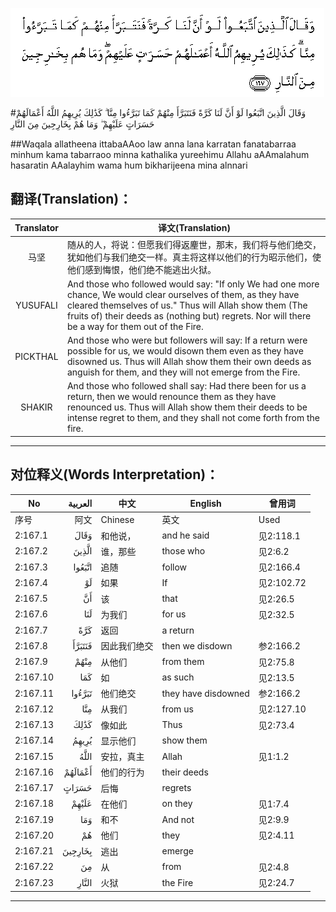 ![002:167](images/002_167.gif)

#وَقَالَ الَّذِينَ اتَّبَعُوا لَوْ أَنَّ لَنَا كَرَّةً فَنَتَبَرَّأَ مِنْهُمْ كَمَا تَبَرَّءُوا مِنَّا ۗ كَذَٰلِكَ يُرِيهِمُ اللَّهُ أَعْمَالَهُمْ حَسَرَاتٍ عَلَيْهِمْ ۖ وَمَا هُمْ بِخَارِجِينَ مِنَ النَّارِ 

##Waqala allatheena ittabaAAoo law anna lana karratan fanatabarraa minhum kama tabarraoo minna kathalika yureehimu Allahu aAAmalahum hasaratin AAalayhim wama hum bikharijeena mina alnnari 

## 翻译(Translation)：

| Translator | 译文(Translation)                                            |
| :--------: | ------------------------------------------------------------ |
|    马坚    | 随从的人，将说：但愿我们得返麈世，那末，我们将与他们绝交，犹如他们与我们绝交一样。真主将这样以他们的行为昭示他们，使他们感到悔恨，他们绝不能逃出火狱。 |
|  YUSUFALI  | And those who followed would say: "If only We had one more chance, We would clear ourselves of them, as they have cleared themselves of us." Thus will Allah show them (The fruits of) their deeds as (nothing but) regrets. Nor will there be a way for them out of the Fire. |
|  PICKTHAL  | And those who were but followers will say: If a return were possible for us, we would disown them even as they have disowned us. Thus will Allah show them their own deeds as anguish for them, and they will not emerge from the Fire. |
|   SHAKIR   | And those who followed shall say: Had there been for us a return, then we would renounce them as they have renounced us. Thus will Allah show them their deeds to be intense regret to them, and they shall not come forth from the fire. |

---

## 对位释义(Words Interpretation)：

| No       | العربية | 中文         | English             | 曾用词     |
| -------- | ------: | ------------ | ------------------- | ---------- |
| 序号     |    阿文 | Chinese      | 英文                | Used       |
| 2:167.1  |    وَقَالَ | 和他说，     | and he said         | 见2:118.1  |
| 2:167.2  |   الَّذِينَ | 谁，那些     | those who           | 见2:6.2    |
| 2:167.3  |  اتَّبَعُوا | 追随         | follow              | 见2:166.4  |
| 2:167.4  |      لَوْ | 如果         | If                  | 见2:102.72 |
| 2:167.5  |      أَنَّ | 该           | that                | 见2:26.5   |
| 2:167.6  |     لَنَا | 为我们       | for us              | 见2:32.5   |
| 2:167.7  |     كَرَّةً | 返回         | a return            |            |
| 2:167.8  |  فَنَتَبَرَّأَ | 因此我们绝交 | then we disdown     | 参2:166.2  |
| 2:167.9  |    مِنْهُمْ | 从他们       | from them           | 见2:75.8   |
| 2:167.10 |     كَمَا | 如           | as such             | 见2:13.5   |
| 2:167.11 |  تَبَرَّءُوا | 他们绝交     | they have disdowned | 参2:166.2  |
| 2:167.12 |     مِنَّا | 从我们       | from us             | 见2:127.10 |
| 2:167.13 |    كَذَٰلِكَ | 像如此       | Thus                | 见2:73.4   |
| 2:167.14 |   يُرِيهِمُ | 显示他们     | show them           |            |
| 2:167.15 |    اللَّهُ | 安拉，真主   | Allah               | 见1:1.2    |
| 2:167.16 | أَعْمَالَهُمْ | 他们的行为   | their deeds         |            |
| 2:167.17 |   حَسَرَاتٍ | 后悔         | regrets             |            |
| 2:167.18 |   عَلَيْهِمْ | 在他们       | on they             | 见1:7.4    |
| 2:167.19 |     وَمَا | 和不         | And not             | 见2:9.9    |
| 2:167.20 |      هُمْ | 他们         | they                | 见2:4.11   |
| 2:167.21 | بِخَارِجِينَ | 逃出         | emerge              |            |
| 2:167.22 |      مِنَ | 从           | from                | 见2:4.8    |
| 2:167.23 |   النَّارِ | 火狱         | the Fire            | 见2:24.7   |

---
